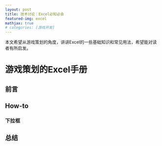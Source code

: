 ```yaml
---
layout: post
title: 技术讨论：Excel必知必会
featured-img: excel
mathjax: true
# categories: [游戏开发]
---
```


本文希望从游戏策划的角度，讲讲Excel的一些基础知识和常见用法，希望能对读者有所启发。


# 游戏策划的Excel手册


## 前言


## How-to


### 下拉框


## 总结
